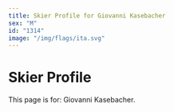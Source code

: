 ```yaml
---
title: Skier Profile for Giovanni Kasebacher
sex: "M"
id: "1314"
image: "/img/flags/ita.svg" 
---
```


# Skier Profile

This page is for: Giovanni Kasebacher.
    